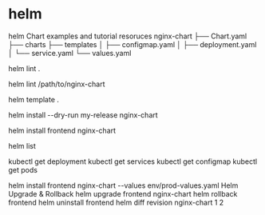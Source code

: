 # helm
helm Chart examples and tutorial resoruces
nginx-chart
├── Chart.yaml
├── charts
├── templates
│   ├── configmap.yaml
│   ├── deployment.yaml
│   └── service.yaml
└── values.yaml

helm lint .

helm lint /path/to/nginx-chart


helm template .


helm install --dry-run my-release nginx-chart

helm install frontend nginx-chart

helm list

kubectl get deployment
kubectl get services
kubectl get configmap
kubectl get pods


helm install frontend nginx-chart --values env/prod-values.yaml
Helm Upgrade & Rollback
helm upgrade frontend nginx-chart
helm rollback frontend
helm uninstall frontend
helm diff revision nginx-chart 1 2 
